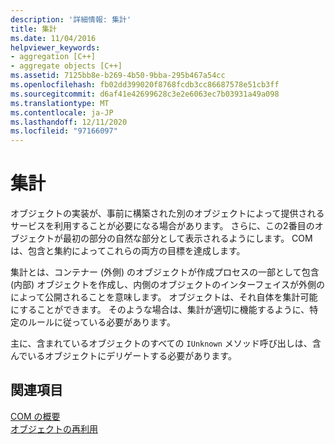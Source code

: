 ```yaml
---
description: '詳細情報: 集計'
title: 集計
ms.date: 11/04/2016
helpviewer_keywords:
- aggregation [C++]
- aggregate objects [C++]
ms.assetid: 7125bb8e-b269-4b50-9bba-295b467a54cc
ms.openlocfilehash: fb02dd399020f8768fcdb3cc86687578e51cb3ff
ms.sourcegitcommit: d6af41e42699628c3e2e6063ec7b03931a49a098
ms.translationtype: MT
ms.contentlocale: ja-JP
ms.lasthandoff: 12/11/2020
ms.locfileid: "97166097"
---
```

# <a name="aggregation"></a>集計

オブジェクトの実装が、事前に構築された別のオブジェクトによって提供されるサービスを利用することが必要になる場合があります。 さらに、この2番目のオブジェクトが最初の部分の自然な部分として表示されるようにします。 COM は、包含と集約によってこれらの両方の目標を達成します。

集計とは、コンテナー (外側) のオブジェクトが作成プロセスの一部として包含 (内部) オブジェクトを作成し、内側のオブジェクトのインターフェイスが外側のによって公開されることを意味します。 オブジェクトは、それ自体を集計可能にすることができます。 そのような場合は、集計が適切に機能するように、特定のルールに従っている必要があります。

主に、含まれているオブジェクトのすべての `IUnknown` メソッド呼び出しは、含んでいるオブジェクトにデリゲートする必要があります。

## <a name="see-also"></a>関連項目

[COM の概要](../atl/introduction-to-com.md)<br/>
[オブジェクトの再利用](/windows/win32/com/reusing-objects)
